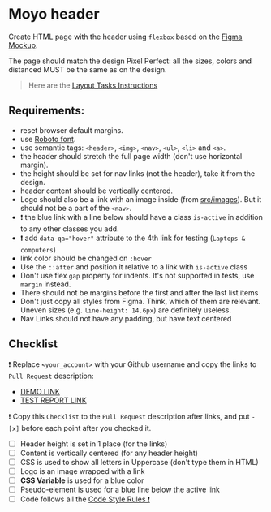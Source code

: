 # Moyo header

Create HTML page with the header using `flexbox` based on the [Figma Mockup](https://www.figma.com/file/1sog2rmfyCjnVxkeZ3ptnc/MOYO-%2F-Header?node-id=0%3A1&mode=dev).

The page should match the design Pixel Perfect: all the sizes, colors and distanced MUST be the same as on the design.

> Here are the [Layout Tasks Instructions](https://mate-academy.github.io/layout_task-guideline)

## Requirements:

- reset browser default margins.
- use [Roboto font](https://fonts.google.com/specimen/Roboto).
- use semantic tags: `<header>`, `<img>`, `<nav>`, `<ul>`, `<li>` and `<a>`.
- the header should stretch the full page width (don't use horizontal margin).
- the height should be set for nav links (not the header), take it from the design.
- header content should be vertically centered.
- Logo should also be a link with an image inside (from [src/images](src/images)). But it should not be a part of the `<nav>`.
- ❗️ the blue link with a line below should have a class `is-active` in addition to any other classes you add.
- ❗️ add `data-qa="hover"` attribute to the 4th link for testing (`Laptops & computers`)
- link color should be changed on `:hover`
- Use the `::after` and position it relative to a link with `is-active` class
- Don't use flex `gap` property for indents. It's not supported in tests, use `margin` instead.
- There should not be margins before the first and after the last list items
- Don't just copy all styles from Figma. Think, which of them are relevant. Uneven sizes (e.g. `line-height: 14.6px`) are definitely useless.
- Nav Links should not have any padding, but have text centered

## Checklist

❗️ Replace `<your_account>` with your Github username and copy the links to `Pull Request` description:

- [DEMO LINK](https://karanelus.github.io/layout_moyo-header/)
- [TEST REPORT LINK](https://karanelus.github.io/layout_moyo-header/report/html_report/)

❗️ Copy this `Checklist` to the `Pull Request` description after links, and put `- [x]` before each point after you checked it.

- [ ] Header height is set in 1 place (for the links)
- [ ] Content is vertically centered (for any header height)
- [ ] CSS is used to show all letters in Uppercase (don't type them in HTML)
- [ ] Logo is an image wrapped with a link
- [ ] **CSS Variable** is used for a blue color
- [ ] Pseudo-element is used for a blue line below the active link
- [ ] Code follows all the [Code Style Rules ❗️](./checklist.md)
